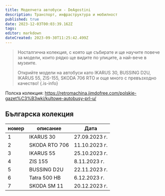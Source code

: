 ```yaml
---
title: Моделчета автобуси - DeAgostini
description: Транспорт, инфраструктура и мобилност
published: true
date: 2023-12-03T00:03:39.162Z
tags: 
editor: markdown
dateCreated: 2023-09-30T11:25:42.499Z
---
```


> Носталгична колекция, с която ще събирате и ще научите повече за модели, които рядко ще видите по улиците, а най-вече в музеите.
> 
> Открийте модели на автобуси като IKARUS 30, BUSSING D2U, IKARUS 55, ZIS-155, SKODA 706 RTO и още много с превъзходно качество!
{.is-info}

Полска колекция:  https://retromachina.jimdofree.com/polskie-gazet%C3%B3wki/kultowe-autobusy-prl-u/


## Българска колекция

| номер | описание | Дата |
|---|---|---|
| 1 | IKARUS 30 | 27.09.2023 г. |
| 2 | SKODA RTO 706 |11.10.2023 г.|
| 3 | IKARUS 55 | 25.10.2023 г. |
| 4 | ZIS 155 | 8.11.2023 г.|
| 5 | BUSSING D2U | 22.11.2023 г.|
| 6 | Tatra 500 HB | 6.12.2023 г. |
| 7 | SKODA SM 11 | 20.12.2023 г. |